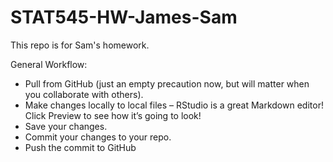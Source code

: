 # STAT545-HW-James-Sam
This repo is for Sam's homework.

General Workflow:
- Pull from GitHub (just an empty precaution now, but will matter when you collaborate with others).
- Make changes locally to local files – RStudio is a great Markdown editor! Click Preview to see how it’s going to look!
- Save your changes.
- Commit your changes to your repo.
- Push the commit to GitHub
